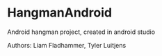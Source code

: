 # HangmanAndroid
Android hangman project, created in android studio

Authors: Liam Fladhammer, Tyler Luitjens
